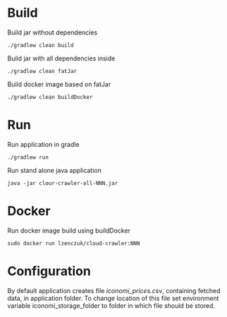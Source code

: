 Build
=======
Build jar without dependencies

 ```./gradlew clean build```

 Build jar with all dependencies inside

 ```./gradlew clean fatJar```

 Build docker image based on fatJar

 ```./gradlew clean buildDocker```

 Run
 =======
 Run application in gradle

 ```./gradlew run```

 Run stand alone java application

 ```java -jar clour-crawler-all-NNN.jar```

Docker
=======
Run docker image build using buildDocker

```sudo docker run lzenczuk/cloud-crawler:NNN```

Configuration
=======
By default application creates file _iconomi_prices.csv_, containing fetched data, in application folder. To change location of this file set environment variable iconomi_storage_folder to folder in which file should be stored.
